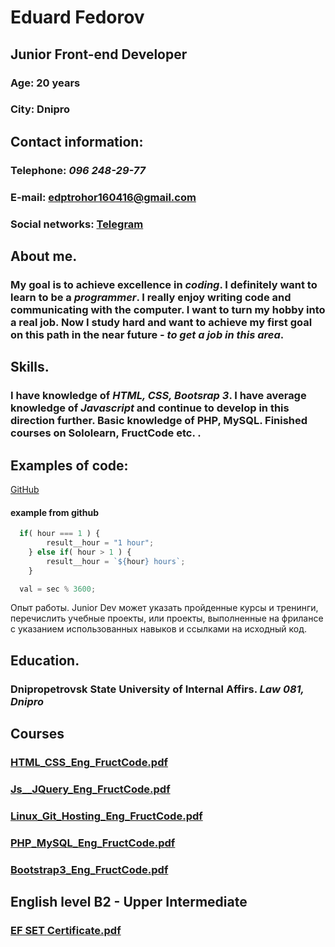 # Eduard Fedorov

## Junior Front-end Developer

### Age: 20 years
### City: Dnipro

## Contact information:

### Telephone: *096 248-29-77* 
### E-mail: **edptrohor160416@gmail.com**
### Social networks: [Telegram](https://t.me/Fiji_link)

## About me.

### My goal is to achieve excellence in *coding*. I definitely want to learn to be a *programmer*. I really enjoy writing code and communicating with the computer. I want to turn my hobby into a real job. Now I study hard and want to achieve my first goal on this path in the near future - *to get a job in this area*.

## Skills.

### I have knowledge of *HTML, CSS, Bootsrap 3*. I have average knowledge of *Javascript* and continue to develop in this direction further. Basic knowledge of PHP, MySQL. Finished courses on Sololearn, FructCode etc. . 

## Examples of code:

[GitHub](https://github.com/FIJI16/codewars)
#### example from github 
```javascript
  if( hour === 1 ) {
        result__hour = "1 hour";
    } else if( hour > 1 ) {
        result__hour = `${hour} hours`;
    }

  val = sec % 3600;
```

Опыт работы. Junior Dev может указать пройденные курсы и тренинги, перечислить учебные проекты, или проекты, выполненные на фрилансе с указанием использованных навыков и ссылками на исходный код.

## Education.

### Dnipropetrovsk State University of Internal Affirs. *Law 081, Dnipro*

## Courses

### [HTML_CSS_Eng_FructCode.pdf](https://github.com/FIJI16/courses/files/7131955/HTML_CSS_Eng_FructCode.pdf)
### [Js__JQuery_Eng_FructCode.pdf](https://github.com/FIJI16/courses/files/7131957/Js__JQuery_Eng_FructCode.pdf)
### [Linux_Git_Hosting_Eng_FructCode.pdf](https://github.com/FIJI16/courses/files/7131958/Linux_Git_Hosting_Eng_FructCode.pdf)
### [PHP_MySQL_Eng_FructCode.pdf](https://github.com/FIJI16/courses/files/7131959/PHP_MySQL_Eng_FructCode.pdf)
### [Bootstrap3_Eng_FructCode.pdf](https://github.com/FIJI16/courses/files/7131961/Bootstrap3_Eng_FructCode.pdf)

## English level B2 - Upper Intermediate

### [EF SET Certificate.pdf](https://github.com/FIJI16/courses/files/7131954/EF.SET.Certificate.pdf)







